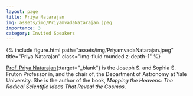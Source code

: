```yaml
---
layout: page
title: Priya Natarajan
img: assets/img/PriyamvadaNatarajan.jpeg
importance: 3
category: Invited Speakers
---
```


<div class="row">
    <div class="col-sm mt-3 mt-md-0">
        {% include figure.html path="assets/img/PriyamvadaNatarajan.jpeg" title="Priya Natarajan" class="img-fluid rounded z-depth-1" %}
    </div>
</div>

[Prof. Priya Natarajan](https://campuspress.yale.edu/priya/){:target="_blank"} is the Joseph S. and Sophia S. Fruton Professor in, and the chair of, the Department of Astronomy at Yale University. She is the author of the book, *Mapping the Heavens: The Radical Scientific Ideas That Reveal the Cosmos*.